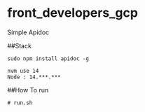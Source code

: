 # front_developers_gcp
Simple Apidoc

##Stack
```
sudo npm install apidoc -g

nvm use 14
Node : 14.***.***
```

##How To run
```
# run.sh
```
